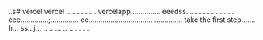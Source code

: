 ..s# vercel
vercel
..
............
vercelapp...............
eeedss........................
eee..............;..............
 ee................................
...........,..
 take the first step.......
h...
ss..
j...
..
..
...
..
......
....
